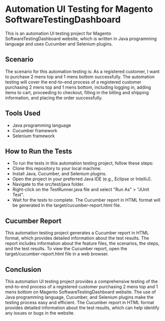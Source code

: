 # Automation UI Testing for Magento SoftwareTestingDashboard

This is an automation UI testing project for Magento SoftwareTestingDashboard website, which is written in Java programming language and uses Cucumber and Selenium plugins.

## Scenario
The scenario for this automation testing is: As a registered customer, I want to purchase 2 mens top and 1 mens bottom successfully. The automation testing will cover the end-to-end process of a registered customer purchasing 2 mens top and 1 mens bottom, including logging in, adding items to cart, proceeding to checkout, filling in the billing and shipping information, and placing the order successfully.

## Tools Used
- Java programming language
- Cucumber framework
- Selenium framework

## How to Run the Tests
- To run the tests in this automation testing project, follow these steps:
- Clone this repository to your local machine.
- Install Java, Cucumber, and Selenium plugins.
- Open the project in your preferred Java IDE (e.g., Eclipse or IntelliJ).
- Navigate to the src/test/java folder.
- Right-click on the TestRunner.java file and select "Run As" > "JUnit Test".
- Wait for the tests to complete. The Cucumber report in HTML format will be generated in the target/cucumber-report.html file.

## Cucumber Report
This automation testing project generates a Cucumber report in HTML format, which provides detailed information about the test results. The report includes information about the feature files, the scenarios, the steps, and the test results.
To view the Cucumber report, open the target/cucumber-report.html file in a web browser.

## Conclusion
This automation UI testing project provides a comprehensive testing of the end-to-end process of a registered customer purchasing 2 mens top and 1 mens bottom on Magento SoftwareTestingDashboard website. The use of Java programming language, Cucumber, and Selenium plugins make the testing process easy and efficient. The Cucumber report in HTML format provides detailed information about the test results, which can help identify any issues or bugs in the website.
